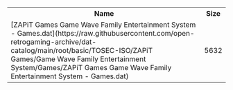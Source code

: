 <table>
<tr><th>Name</th><th>Size</th></tr>
<tr><td>
[ZAPiT Games Game Wave Family Entertainment System - Games.dat](https://raw.githubusercontent.com/open-retrogaming-archive/dat-catalog/main/root/basic/TOSEC-ISO/ZAPiT Games/Game Wave Family Entertainment System/Games/ZAPiT Games Game Wave Family Entertainment System - Games.dat)
</td><td>5632</td></tr>
</table>
